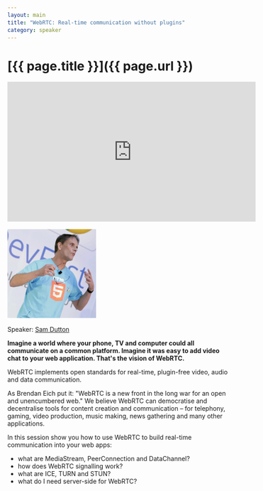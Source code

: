```yaml
---
layout: main
title: "WebRTC: Real-time communication without plugins"
category: speaker
---
```


# [{{ page.title }}]({{ page.url }})

<iframe width="560" height="315" src="http://www.youtube.com/embed/mYQNEaOfqGI" frameborder="0" allowfullscreen="true">
</iframe>

<a href="https://plus.google.com/u/1/104758683354871067458/posts"><img src="/images/sam-dutton.jpg" class="speaker" alt="Sam Dutton"></a>

Speaker: <a href="https://plus.google.com/u/1/104758683354871067458/posts">Sam Dutton</a>

**Imagine a world where your phone, TV and computer could all communicate on a common platform. Imagine it was easy to add video chat to your web application. That's the vision of WebRTC.**

WebRTC implements open standards for real-time, plugin-free video, audio and data communication.

As Brendan Eich put it: "WebRTC is a new front in the long war for an open and unencumbered web." We believe WebRTC can democratise and decentralise tools for content creation and communication – for telephony, gaming, video production, music making, news gathering and many other applications.

In this session show you how to use WebRTC to build real-time communication into your web apps:
- what are MediaStream, PeerConnection and DataChannel?
- how does WebRTC signalling work?
- what are ICE, TURN and STUN?
- what do I need server-side for WebRTC?
